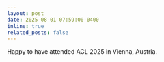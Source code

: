 ```yaml
---
layout: post
date: 2025-08-01 07:59:00-0400
inline: true
related_posts: false
---
```

Happy to have attended ACL 2025 in Vienna, Austria.
